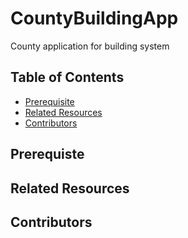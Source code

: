 # CountyBuildingApp
County application for building system


## Table of Contents
- [Prerequisite](#Prerequisite)
- [Related Resources](#Related)
- [Contributors](#Contributors)


## Prerequiste


## Related Resources


## Contributors

